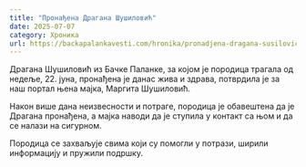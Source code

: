 ```yaml
---
title: "Пронађена Драгана Шушиловић"
date: 2025-07-07
category: Хроника
url: https://backapalankavesti.com/hronika/pronadjena-dragana-susilovic/
---
```


Драгана Шушиловић из Бачке Паланке, за којом је породица трагала од недеље, 22. јуна, пронађена је данас жива и здрава, потврдила је за наш портал њена мајка, Маргита Шушиловић.

Након више дана неизвесности и потраге, породица је обавештена да је Драгана пронађена, а мајка наводи да је ступила у контакт са њом и да се налази на сигурном.

Породица се захваљује свима који су помогли у потрази, ширили информацију и пружили подршку.
